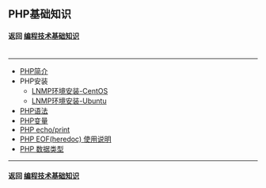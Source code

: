 ## PHP基础知识
#### 返回 [编程技术基础知识](../编程技术基础知识.md) <br><br>

***

- [PHP简介](./基础知识/PHP简介.md)
- PHP安装
  - [LNMP环境安装-CentOS](./LNMP环境安装笔记-CentOS.md)
  - [LNMP环境安装-Ubuntu](./LNMP环境安装笔记-Ubuntu.md)
- [PHP语法](./基础知识/PHP语法.md)
- [PHP变量](./基础知识/PHP变量.md)
- [PHP echo/print](./基础知识/PHP的echo和print语句.md)
- [PHP EOF(heredoc) 使用说明](./基础知识/PHP的EOF(heredoc)使用说明.md)
- [PHP 数据类型](./基础知识/PHP数据类型.md)


***

#### 返回 [编程技术基础知识](../编程技术基础知识.md)